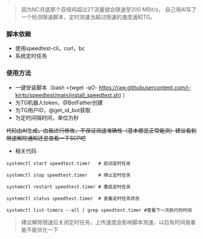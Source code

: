 >因为NC月底那个双倍鸡超过2T流量就会限速至200 MBit/s， 自己用AI写了一个检测限速脚本，定时测速当超过限速的速度通知TG。

### 脚本依赖
- 使用speedtest-cli，curl，bc
- 系统定时任务

### 使用方法
- 一键安装脚本（bash <(wget -qO- https://raw.githubusercontent.com/i-kirito/speedtest/main/install_speedtest.sh)  <token> <id> <time>）
- <token>为TG机器人token，@BotFather创建
- <id>为TG用户ID，@get_id_bot获取
- <time>为定时间隔时间，单位为秒

~~代码由AI生成，由我进行修改，不保证测速准确性（基本都是正常能测）建议看到限速解除通知还是查看一下SCP吧~~

- 相关代码

`systemctl start speedtest.timer   # 启动定时任务`

`systemctl stop speedtest.timer    # 停止定时任务`

`systemctl restart speedtest.timer # 重启定时任务`

`systemctl status speedtest.timer  # 查看定时任务状态`

`systemctl list-timers --all | grep speedtest.timer #查看下一次执行的时间`

> 建议解除限速后关闭定时任务，上传速度会影响脚本测速，以后有时间我看能不能优化一下
